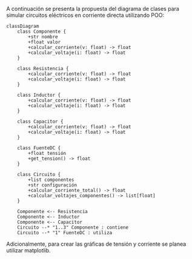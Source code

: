 A continuación se presenta la propuesta del diagrama de clases para simular circuitos eléctricos en corriente directa utilizando POO:

```mermaid
classDiagram
    class Componente {
        +str nombre
        +float valor
        +calcular_corriente(v: float) -> float
        +calcular_voltaje(i: float) -> float
    }

    class Resistencia {
        +calcular_corriente(v: float) -> float
        +calcular_voltaje(i: float) -> float
    }

    class Inductor {
        +calcular_corriente(v: float) -> float
        +calcular_voltaje(i: float) -> float
    }

    class Capacitor {
        +calcular_corriente(v: float) -> float
        +calcular_voltaje(i: float) -> float
    }

    class FuenteDC {
        +float tensión
        +get_tension() -> float
    }

    class Circuito {
        +list componentes
        +str configuración
        +calcular_corriente_total() -> float
        +calcular_voltajes_componentes() -> list[float]
    }

    Componente <-- Resistencia
    Componente <-- Inductor
    Componente <-- Capacitor
    Circuito --* "1..3" Componente : contiene
    Circuito --* "1" FuenteDC : utiliza
```

Adicionalmente, para crear las gráficas de tensión y corriente se planea utilizar matplotlib.
